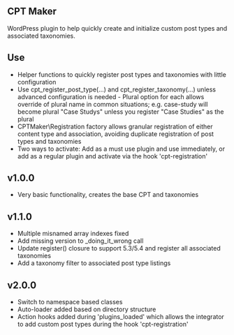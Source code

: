 CPT Maker
-----------
WordPress plugin to help quickly create and initialize custom post types and associated taxonomies.

Use
----
- Helper functions to quickly register post types and taxonomies with little configuration
- Use cpt_register_post_type(...) and cpt_register_taxonomy(...) unless advanced configuration is needed
        - Plural option for each allows override of plural name in common situations; e.g. case-study will become plural "Case Studys" unless you register "Case Studies" as the plural 
- CPTMaker\Registration factory allows granular registration of either content type and association, avoiding duplicate registration of post types and taxonomies
- Two ways to activate: Add as a must use plugin and use immediately, or add as a regular plugin and activate via the hook 'cpt-registration'

v1.0.0
-------
- Very basic functionality, creates the base CPT and taxonomies

v1.1.0
------
- Multiple misnamed array indexes fixed
- Add missing version to _doing_it_wrong call
- Update register() closure to support 5.3/5.4 and register all associated taxonomies
- Add a taxonomy filter to associated post type listings

v2.0.0
------
- Switch to namespace based classes
- Auto-loader added based on directory structure
- Action hooks added during 'plugins_loaded' which allows the integrator to add custom post types during the hook 'cpt-registration'